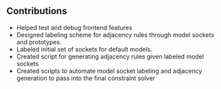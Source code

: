 ## Contributions

- Helped test and debug frontend features
- Designed labeling scheme for adjacency rules through model sockets and prototypes.
- Labeled initial set of sockets for default models.
- Created script for generating adjacency rules given labeled model sockets
- Created scripts to automate model socket labeling and adjacency generation to pass into the final constraint solver
